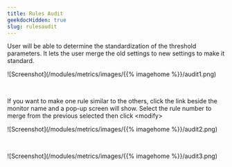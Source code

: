 ```yaml
---
title: Rules Audit
geekdocHidden: true
slug: rulesaudit
---
```


User will be able to determine the standardization of the threshold parameters. It lets the user merge the old settings to new settings to make it standard.

![Screenshot](/modules/metrics/images/{{% imagehome %}}/audit1.png)

&nbsp;

If you want to make one rule similar to the others, click the link beside the monitor name and a pop-up screen will show. Select the rule number to merge from the previous selected then click \<modify>

![Screenshot](/modules/metrics/images/{{% imagehome %}}/audit2.png)

&nbsp;

![Screenshot](/modules/metrics/images/{{% imagehome %}}/audit3.png)

